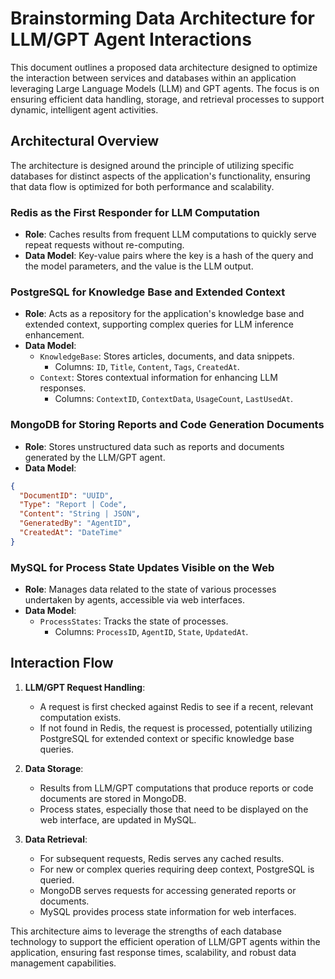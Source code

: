# Brainstorming Data Architecture for LLM/GPT Agent Interactions

This document outlines a proposed data architecture designed to optimize the interaction between services and databases within an application leveraging Large Language Models (LLM) and GPT agents. The focus is on ensuring efficient data handling, storage, and retrieval processes to support dynamic, intelligent agent activities.

## Architectural Overview

The architecture is designed around the principle of utilizing specific databases for distinct aspects of the application's functionality, ensuring that data flow is optimized for both performance and scalability.

### Redis as the First Responder for LLM Computation

- **Role**: Caches results from frequent LLM computations to quickly serve repeat requests without re-computing.
- **Data Model**: Key-value pairs where the key is a hash of the query and the model parameters, and the value is the LLM output.

### PostgreSQL for Knowledge Base and Extended Context

- **Role**: Acts as a repository for the application's knowledge base and extended context, supporting complex queries for LLM inference enhancement.
- **Data Model**:
  - `KnowledgeBase`: Stores articles, documents, and data snippets.
    - Columns: `ID`, `Title`, `Content`, `Tags`, `CreatedAt`.
  - `Context`: Stores contextual information for enhancing LLM responses.
    - Columns: `ContextID`, `ContextData`, `UsageCount`, `LastUsedAt`.

### MongoDB for Storing Reports and Code Generation Documents

- **Role**: Stores unstructured data such as reports and documents generated by the LLM/GPT agent.
- **Data Model**:
```json
{
  "DocumentID": "UUID",
  "Type": "Report | Code",
  "Content": "String | JSON",
  "GeneratedBy": "AgentID",
  "CreatedAt": "DateTime"
}
```

### MySQL for Process State Updates Visible on the Web

- **Role**: Manages data related to the state of various processes undertaken by agents, accessible via web interfaces.
- **Data Model**:
  - `ProcessStates`: Tracks the state of processes.
    - Columns: `ProcessID`, `AgentID`, `State`, `UpdatedAt`.

## Interaction Flow

1. **LLM/GPT Request Handling**:
   - A request is first checked against Redis to see if a recent, relevant computation exists.
   - If not found in Redis, the request is processed, potentially utilizing PostgreSQL for extended context or specific knowledge base queries.

2. **Data Storage**:
   - Results from LLM/GPT computations that produce reports or code documents are stored in MongoDB.
   - Process states, especially those that need to be displayed on the web interface, are updated in MySQL.

3. **Data Retrieval**:
   - For subsequent requests, Redis serves any cached results.
   - For new or complex queries requiring deep context, PostgreSQL is queried.
   - MongoDB serves requests for accessing generated reports or documents.
   - MySQL provides process state information for web interfaces.

This architecture aims to leverage the strengths of each database technology to support the efficient operation of LLM/GPT agents within the application, ensuring fast response times, scalability, and robust data management capabilities.
